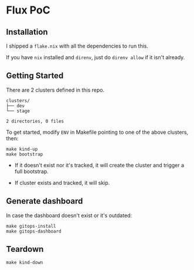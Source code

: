 # Flux PoC

## Installation

I shipped a `flake.nix` with all the dependencies to run this.

If you have `nix` installed and `direnv`, just do `direnv allow` if it isn't already.


## Getting Started

There are 2 clusters defined in this repo.

    clusters/
    ├── dev
    └── stage

    2 directories, 0 files

To get started, modify `ENV` in Makefile pointing to one of the above clusters, then:

    make kind-up
    make bootstrap

- If it doesn't exist nor it's tracked, it will create the cluster and trigger 
a full bootstrap.

- If cluster exists and tracked, it will skip.

## Generate dashboard
    
In case the dashboard doesn't exist or it's outdated:

    make gitops-install
    make gitops-dashboard

## Teardown

    make kind-down
